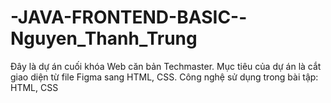 # -JAVA-FRONTEND-BASIC--Nguyen_Thanh_Trung
Đây là dự án cuối khóa Web căn bản Techmaster. 
Mục tiêu của dự án là cắt giao diện từ file Figma sang HTML, CSS.
Công nghệ sử dụng trong bài tập: HTML, CSS
